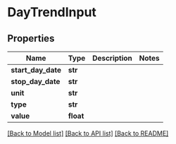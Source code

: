 # DayTrendInput

## Properties
Name | Type | Description | Notes
------------ | ------------- | ------------- | -------------
**start_day_date** | **str** |  | 
**stop_day_date** | **str** |  | 
**unit** | **str** |  | 
**type** | **str** |  | 
**value** | **float** |  | 

[[Back to Model list]](../README.md#documentation-for-models) [[Back to API list]](../README.md#documentation-for-api-endpoints) [[Back to README]](../README.md)


